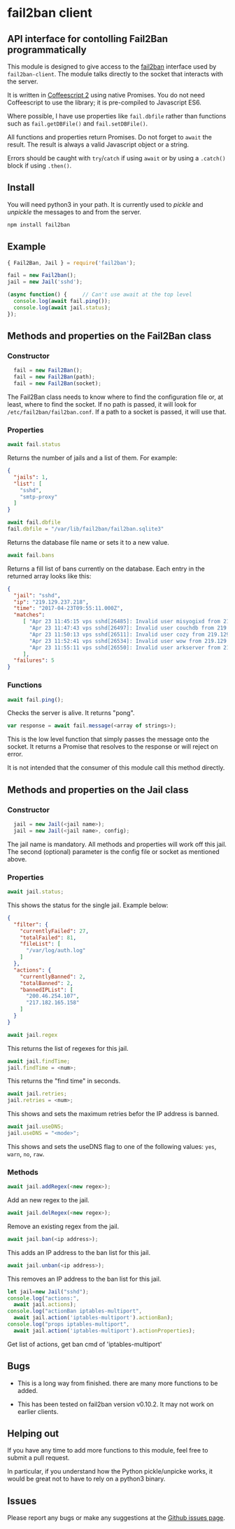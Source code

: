 # fail2ban client

## API interface for contolling Fail2Ban programmatically

This module is designed to give access to the [fail2ban][fail2ban]
interface used by `fail2ban-client`.  The module talks directly
to the socket that interacts with the server.

It is written in [Coffeescript 2][coffeescript] using native
Promises.  You do not need Coffeescript to use the library; it is pre-compiled to Javascript ES6.

Where possible, I have use properties like `fail.dbfile` rather than
functions such as `fail.getDBFile()` and `fail.setDBFile()`.

All functions and properties return Promises.  Do not forget to
`await` the result.  The result is always a valid Javascript
object or a string.

Errors should be caught with `try`/`catch` if using `await` or
by using a `.catch()` block if using `.then()`.

[fail2ban]: http://www.fail2ban.org
[coffeescript]: https://coffeescript.org/
[issues]: https://github.com/CliffS/fail2ban/issues

## Install

You will need python3 in your path.  It is currently used to
*pickle* and *unpickle* the messages to and from the server.

```bash
npm install fail2ban
```

## Example

```javascript
{ Fail2Ban, Jail } = require('fail2ban');

fail = new Fail2ban();
jail = new Jail('sshd');

(async function() {     // Can't use await at the top level
  console.log(await fail.ping());
  console.log(await jail.status);
});
```


## Methods and properties on the Fail2Ban class

### Constructor

```javascript
  fail = new Fail2Ban();
  fail = new Fail2Ban(path);
  fail = new Fail2Ban(socket);
```

The Fail2Ban class needs to know where to find the configuration
file or, at least, where to find the socket.  If no path is passed,
it will look for `/etc/fail2ban/fail2ban.conf`.  If a path to a socket
is passed, it will use that.

### Properties

```javascript
await fail.status
```

Returns the number of jails and a list of them. For example:

```json
{
  "jails": 1,
  "list": [
    "sshd",
    "smtp-proxy"
  ]
}
```

```javascript
await fail.dbfile
fail.dbfile = "/var/lib/fail2ban/fail2ban.sqlite3"
```
Returns the database file name or sets it to a new value.

```javascript
await fail.bans
```

Returns a fill list of bans currently on the database.  Each entry in
the returned array looks like this:

```json
{
  "jail": "sshd",
  "ip": "219.129.237.218",
  "time": "2017-04-23T09:55:11.000Z",
  "matches":
     [ "Apr 23 11:45:15 vps sshd[26485]: Invalid user misyogixd from 219.129.237.218",
       "Apr 23 11:47:43 vps sshd[26497]: Invalid user couchdb from 219.129.237.218",
       "Apr 23 11:50:13 vps sshd[26511]: Invalid user cozy from 219.129.237.218",
       "Apr 23 11:52:41 vps sshd[26534]: Invalid user wow from 219.129.237.218",
       "Apr 23 11:55:11 vps sshd[26550]: Invalid user arkserver from 219.129.237.218"
     ],
  "failures": 5
}

```

### Functions

```javascript
await fail.ping();
```

Checks the server is alive.  It returns "pong".

```javascript
var response = await fail.message(<array of strings>);
```

This is the low level function that simply passes the message onto
the socket. It returns a Promise that resolves to the response or will
reject on error.

It is not intended that the consumer of this module call this method
directly.

## Methods and properties on the Jail class

### Constructor

```javascript
  jail = new Jail(<jail name>);
  jail = new Jail(<jail name>, config);
```

The jail name is mandatory.  All methods and properties will work
off this jail.  The second (optional) parameter is the config file or
socket as mentioned above.

### Properties

```javascript
await jail.status;
```

This shows the status for the single jail.  Example below:

```json
{
  "filter": {
    "currentlyFailed": 27,
    "totalFailed": 81,
    "fileList": [
      "/var/log/auth.log"
    ]
  },
  "actions": {
    "currentlyBanned": 2,
    "totalBanned": 2,
    "bannedIPList": [
      "200.46.254.107",
      "217.182.165.158"
    ]
  }
}
```
```javascript
await jail.regex
```

This returns the list of regexes for this jail.

```javascript
await jail.findTime;
jail.findTime = <num>;
```

This returns the "find time" in seconds.

```javascript
await jail.retries;
jail.retries = <num>;
```

This shows and sets the maximum retries befor the IP address is banned.

```javascript
await jail.useDNS;
jail.useDNS = "<mode>";
```

This shows and sets the useDNS flag to one of the following values:
`yes`, `warn`, `no`, `raw`.

### Methods

```javascript
await jail.addRegex(<new regex>);
```

Add an new regex to the jail.

```javascript
await jail.delRegex(<new regex>);
```

Remove an existing regex from the jail.

```javascript
await jail.ban(<ip address>);
```

This adds an IP address to the ban list for this jail.

```javascript
await jail.unban(<ip address>);
```

This removes an IP address to the ban list for this jail.

```javascript
let jail=new Jail("sshd");
console.log("actions:",
  await jail.actions);
console.log("actionBan iptables-multiport",
  await jail.action('iptables-multiport').actionBan);
console.log("props iptables-multiport",
  await jail.action('iptables-multiport').actionProperties);
```

Get list of actions, get ban cmd of 'iptables-multiport'


## Bugs

* This is a long way from finished.  there are many more functions to be
added.

* This has been tested on fail2ban version v0.10.2.  It may not work on earlier
clients.

## Helping out

If you have any time to add more functions to this module, feel free to
submit a pull request.

In particular, if you understand how the Python pickle/unpicke works,
it would be great not to have to rely on a python3 binary.

## Issues

Please report any bugs or make any suggestions at the [Github issues page][issues].
